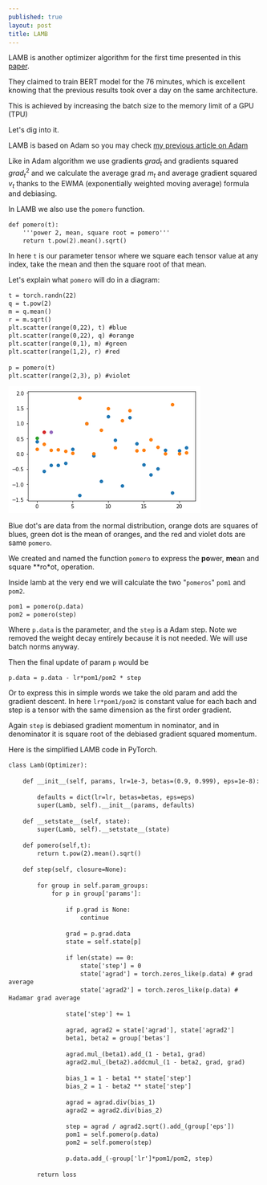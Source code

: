 ```yaml
---
published: true
layout: post
title: LAMB
---
```


LAMB is another optimizer algorithm for the first time presented in this [paper](https://arxiv.org/abs/1904.00962).

They claimed to train BERT model for the 76 minutes, which is excellent knowing that the previous results took over a day on the same architecture.

This is achieved by increasing the batch size to the memory limit of a GPU (TPU)

Let's dig into it.

LAMB is based on Adam so you may check [my previous article on Adam](https://dejanbatanjac.github.io/2019/08/29/Adam-and-Adaam.html)

Like in Adam algorithm we use gradients $grad_t$ and gradients squared $grad_t^2$ and we calculate the average grad $m_t$ and average gradient squared $v_t$ thanks to the EWMA (exponentially weighted moving average) formula and debiasing.

In LAMB we also use the `pomero` function.

    def pomero(t):
        '''power 2, mean, square root = pomero'''
        return t.pow(2).mean().sqrt()

In here `t` is our parameter tensor where we square each tensor value at any index, take the mean and then the square root of that mean.

Let's explain what `pomero` will do in a diagram:

    t = torch.randn(22)
    q = t.pow(2)
    m = q.mean()
    r = m.sqrt()
    plt.scatter(range(0,22), t) #blue
    plt.scatter(range(0,22), q) #orange
    plt.scatter(range(0,1), m) #green
    plt.scatter(range(1,2), r) #red

    p = pomero(t)
    plt.scatter(range(2,3), p) #violet

![IMG](/images/lamb1.png)

Blue dot's are data from the normal distribution, orange dots are squares of blues, green dot is the mean of oranges, and the red and violet dots are same `pomero`.

We created and named the function `pomero` to express the **po**wer, **me**an and square **ro*ot, operation.

Inside lamb at the very end we will calculate the two "`pomeros`" `pom1` and `pom2`.

    pom1 = pomero(p.data)
    pom2 = pomero(step)

Where `p.data` is the parameter, and the `step` is a Adam step. Note we removed the weight decay entirely because it is not needed. We will use batch norms anyway.

Then the final update of param `p` would be 

    p.data = p.data - lr*pom1/pom2 * step

Or to express this in simple words we take the old param and add the gradient descent. In here `lr*pom1/pom2` is constant value for each bach and step is a tensor with the same dimension as the first order gradient.

Again `step` is debiased gradient momentum in nominator, and in denominator it is square root of the debiased gradient squared momentum.

Here is the simplified LAMB code in PyTorch.

    class Lamb(Optimizer):

        def __init__(self, params, lr=1e-3, betas=(0.9, 0.999), eps=1e-8):
            
            defaults = dict(lr=lr, betas=betas, eps=eps)
            super(Lamb, self).__init__(params, defaults)

        def __setstate__(self, state):
            super(Lamb, self).__setstate__(state)

        def pomero(self,t):        
            return t.pow(2).mean().sqrt()
        
        def step(self, closure=None):        
            
            for group in self.param_groups:
                for p in group['params']:
                    
                    if p.grad is None:
                        continue  
                        
                    grad = p.grad.data                
                    state = self.state[p] 
                    
                    if len(state) == 0:
                        state['step'] = 0                    
                        state['agrad'] = torch.zeros_like(p.data) # grad average                
                        state['agrad2'] = torch.zeros_like(p.data) # Hadamar grad average
                        
                    state['step'] += 1
                    
                    agrad, agrad2 = state['agrad'], state['agrad2'] 
                    beta1, beta2 = group['betas']
                    
                    agrad.mul_(beta1).add_(1 - beta1, grad)
                    agrad2.mul_(beta2).addcmul_(1 - beta2, grad, grad) 

                    bias_1 = 1 - beta1 ** state['step']
                    bias_2 = 1 - beta2 ** state['step'] 
                    
                    agrad = agrad.div(bias_1)
                    agrad2 = agrad2.div(bias_2)
                    
                    step = agrad / agrad2.sqrt().add_(group['eps'])
                    pom1 = self.pomero(p.data)
                    pom2 = self.pomero(step)
                
                    p.data.add_(-group['lr']*pom1/pom2, step)

            return loss



















